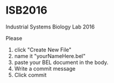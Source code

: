# ISB2016
Industrial Systems Biology Lab 2016

Please 

1. click "Create New File"
2. name it "yourNameHere.bel"
3. paste your BEL document in the body.
4. Write a commit message
5. Click commit
